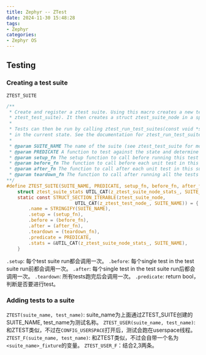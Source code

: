 ```yaml
---
title: Zephyr -- ZTest
date: 2024-11-30 15:48:28
tags:
- Zephyr
categories:
- Zephyr OS
---
```


## Testing

### Creating a test suite

`ZTEST_SUITE`

```c
/**
 * Create and register a ztest suite. Using this macro creates a new test suite (using
 * ztest_test_suite). It then creates a struct ztest_suite_node in a specific linker section.
 *
 * Tests can then be run by calling ztest_run_test_suites(const void *state) by passing
 * in the current state. See the documentation for ztest_run_test_suites for more info.
 *
 * @param SUITE_NAME The name of the suite (see ztest_test_suite for more info)
 * @param PREDICATE A function to test against the state and determine if the test should run.
 * @param setup_fn The setup function to call before running this test suite
 * @param before_fn The function to call before each unit test in this suite
 * @param after_fn The function to call after each unit test in this suite
 * @param teardown_fn The function to call after running all the tests in this suite
**/
#define ZTEST_SUITE(SUITE_NAME, PREDICATE, setup_fn, before_fn, after_fn, teardown_fn)             \
	struct ztest_suite_stats UTIL_CAT(z_ztest_suite_node_stats_, SUITE_NAME);                  \
	static const STRUCT_SECTION_ITERABLE(ztest_suite_node,                                     \
					     UTIL_CAT(z_ztest_test_node_, SUITE_NAME)) = {         \
		.name = STRINGIFY(SUITE_NAME),                                                     \
		.setup = (setup_fn),                                                               \
		.before = (before_fn),                                                             \
		.after = (after_fn),                                                               \
		.teardown = (teardown_fn),                                                         \
		.predicate = PREDICATE,                                                            \
		.stats = &UTIL_CAT(z_ztest_suite_node_stats_, SUITE_NAME),             \
	}
```

`.setup`: 每个test suite run都会调用一次。
`.before`: 每个single test in the test suite run前都会调用一次。
`.after`: 每个single test in the test suite run后都会调用一次。
`.teardown`: 所有tests跑完后会调用一次。
`.predicate`: return bool，判断是否要进行test。

### Adding tests to a suite

`ZTEST(suite_name, test_name)`: suite_name为上面通过ZTEST_SUITE创建的SUITE_NAME, test_name为测试名称。
`ZTEST_USER(suite_name, test_name)`: 和ZTEST类似，不过在`CONFIG_USERSPACE`打开后，测试会跑在userspace线程。
`ZTEST_F(suite_name, test_name)`: 和ZTEST类似，不过会自带一个名为`<suite_name>_fixture`的变量。
`ZTEST_USER_F`：结合2,3两条。
